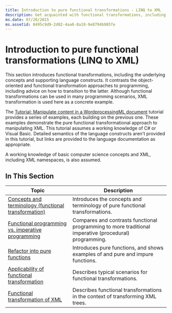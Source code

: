 ```yaml
---
title: Introduction to pure functional transformations - LINQ to XML
description: Get acquainted with functional transformations, including the underlying concepts and supporting language constructs.
ms.date: 07/20/2015
ms.assetid: 8495c9d9-2d02-4aa0-8a10-9e8794b985fe
---
```

# Introduction to pure functional transformations (LINQ to XML)

This section introduces functional transformations, including the underlying concepts and supporting language constructs. It contrasts the object-oriented and functional transformation approaches to programming, including advice on how to transition to the latter. Although functional transformations can be used in many programming scenarios, XML transformation is used here as a concrete example.

 The [Tutorial: Manipulate content in a WordprocessingML document](shape-wordprocessingml-documents.md) tutorial provides a series of examples, each building on the previous one. These examples demonstrate the pure functional transformational approach to manipulating XML. This tutorial assumes a working knowledge of C# or Visual Basic. Detailed semantics of the language constructs aren't provided in this tutorial, but links are provided to the language documentation as appropriate.

 A working knowledge of basic computer science concepts and XML, including XML namespaces, is also assumed.

## In This Section

|Topic|Description|
|-----------|-----------------|
|[Concepts and terminology (functional transformation)](concepts-terminology-functional-transformation.md)|Introduces the concepts and terminology of pure functional transformations.|
|[Functional programming vs. imperative programming](functional-programming-vs-imperative-programming.md)|Compares and contrasts functional programming to more traditional imperative (procedural) programming.|
|[Refactor into pure functions](refactor-pure-functions.md)|Introduces pure functions, and shows examples of and pure and impure functions.|
|[Applicability of functional transformation](applicability-functional-transformation.md)|Describes typical scenarios for functional transformations.|
|[Functional transformation of XML](functional-transformation-xml.md)|Describes functional transformations in the context of transforming XML trees.|
